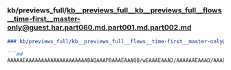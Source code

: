 ### kb/previews_full/kb__previews_full__kb__previews_full__flows__time-first__master-only@guest.har.part060.md.part001.md.part002.md

```md
### kb/previews_full/kb__previews_full__flows__time-first__master-only@guest.har.part060.md.part001.md (part 002)

```md
AAAAAEAAAAAAAAAAAAAAAAAAAABAQAAAP8AAAEAAAQB/wEAAAEAAAD/AAAAAAEAAAD/AAABAQAA/wAAAAAAAAAAAQAA
```

```

```

